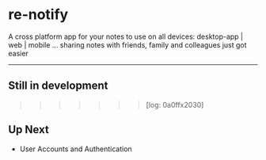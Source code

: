 # re-notify

A cross platform app for your notes to use on all devices: desktop-app | web | mobile ... sharing notes with friends, family and colleagues just got easier

-------------------------------------------------------------------

## Still in development
>>>>>>> [log: 0a0ffx2030]

## Up Next
* User Accounts and Authentication
